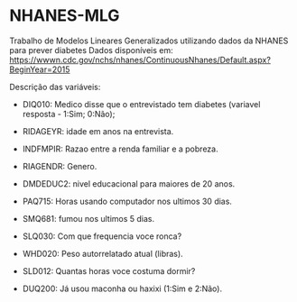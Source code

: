 # NHANES-MLG
Trabalho de Modelos Lineares Generalizados utilizando dados da NHANES para prever diabetes
Dados disponíveis em: https://wwwn.cdc.gov/nchs/nhanes/ContinuousNhanes/Default.aspx?BeginYear=2015

Descrição das variáveis:
 - DIQ010: Medico disse que o entrevistado tem diabetes (variavel resposta - 1:Sim; 0:Não);
 
 - RIDAGEYR: idade em anos na entrevista.
 
 - INDFMPIR: Razao entre a renda familiar e a pobreza.
 
 - RIAGENDR: Genero. 
 
 - DMDEDUC2: nivel educacional para maiores de 20 anos. 
 
 - PAQ715: Horas usando computador nos ultimos 30 dias.
 
 - SMQ681: fumou nos ultimos 5 dias.
 
 - SLQ030: Com que frequencia voce ronca?
 
 - WHD020: Peso autorrelatado atual (libras).
 
 - SLD012: Quantas horas voce costuma dormir?
 
 - DUQ200: Já usou maconha ou haxixi (1:Sim e 2:Não).
